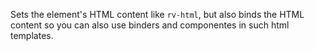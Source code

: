 Sets the element's HTML content like `rv-html`, but also binds the HTML content so you can also use binders and componentes in such html templates.

<rv-bind-content class="pt-3">
  <template>
    <rv-example-tabs class="pt-3" handle="assing-binder">
      <template type="single-html-file">
        <div rv-assign-tpl="'<li rv-each-item='items'>{item}</li>'" rv-assign-items="['a', 'b', 'c', 'd']">
          <ul rv-template="tpl"></ul>
        </div>
      </template>
    </rv-example-tabs>
  </template>
</rv-bind-content>
